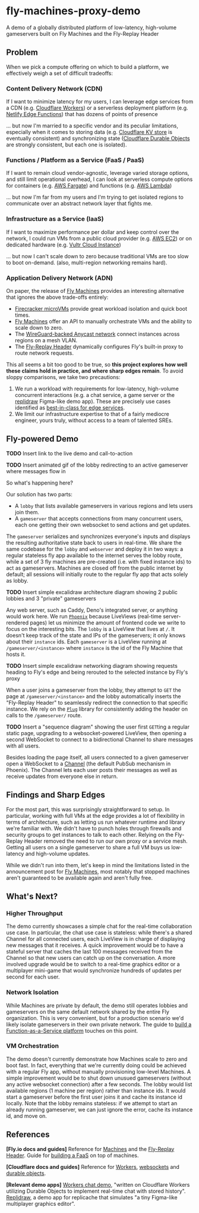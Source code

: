 # fly-machines-proxy-demo
A demo of a globally distributed platform of low-latency, high-volume gameservers built on Fly Machines and the Fly-Replay Header

## Problem

When we pick a compute offering on which to build a platform, we effectively weigh a set of difficult tradeoffs:

### Content Delivery Network (CDN)

If I want to minimize latency for my users, I can leverage edge services from a CDN (e.g. [Cloudflare Workers](https://developers.cloudflare.com/workers/)) or a serverless deployment platform (e.g. [Netlify Edge Functions](https://www.netlify.com/products/#netlify-edge-functions)) that has dozens of points of presence

... but now I'm married to a specific vendor and its peculiar limitations, especially when it comes to storing data (e.g. [Cloudflare KV store](https://developers.cloudflare.com/workers/learning/how-kv-works/) is eventually consistent) and synchronizing state ([Cloudflare Durable Objects](https://developers.cloudflare.com/workers/learning/using-durable-objects/) are strongly consistent, but each one is isolated).

### Functions / Platform as a Service (FaaS / PaaS)

If I want to remain cloud vendor-agnostic, leverage varied storage options, and still limit operational overhead, I can look at serverless compute options for containers (e.g. [AWS Fargate](https://aws.amazon.com/fargate/)) and functions (e.g. [AWS Lambda](https://aws.amazon.com/lambda/))

... but now I'm far from my users and I'm trying to get isolated regions to communicate over an abstract network layer that fights me.

### Infrastructure as a Service (IaaS)

If I want to maximize performance per dollar and keep control over the network, I could run VMs from a public cloud provider (e.g. [AWS EC2](https://aws.amazon.com/ec2/)) or on dedicated hardware (e.g. [Vultr Cloud Instance](https://www.vultr.com/products/optimized-cloud-compute/))

... but now I can't scale down to zero because traditional VMs are too slow to boot on-demand. (also, multi-region networking remains hard).

### Application Delivery Network (ADN)

On paper, the release of [Fly Machines](https://fly.io/blog/fly-machines/) provides an interesting alternative that ignores the above trade-offs entirely:

* [Firecracker microVMs](https://fly.io/blog/sandboxing-and-workload-isolation/) provide great workload isolation and quick boot times.
* [Fly Machines](https://fly.io/docs/reference/machines/) offer an API to manually orchestrate VMs and the ability to scale down to zero.
* The [WireGuard-backed Anycast network](https://fly.io/blog/ipv6-wireguard-peering/) connect instances across regions on a mesh VLAN.
* The [Fly-Replay Header](https://fly.io/docs/reference/fly-replay/) dynamically configures Fly's built-in proxy to route network requests.

This all seems a bit too good to be true, so **this project explores how well these claims hold in practice, and where sharp edges remain**. To avoid sloppy comparisons, we take two precautions: 

1. We run a workload with requirements for low-latency, high-volume concurrent interactions (e.g. a chat service, a game server or the [replidraw](https://github.com/rocicorp/replidraw) Figma-like demo app). These are precisely use cases identified as [best-in-class for edge services](https://blog.cloudflare.com/introducing-workers-durable-objects/).
2. We limit our infrastructure expertise to that of a fairly mediocre engineer, yours truly, without access to a team of talented SREs.

## Fly-powered Demo

**TODO** Insert link to the live demo and call-to-action

**TODO** Insert animated gif of the lobby redirecting to an active gameserver where messages flow in

So what's happening here?

Our solution has two parts: 

* A `lobby` that lists available gameservers in various regions and lets users join them. 
* A `gameserver` that accepts connections from many concurrent users, each one getting their own websocket to send actions and get updates. 

The `gameserver` serializes and synchronizes everyone's inputs and displays the resulting authoritative state back to users in real-time. We share the same codebase for the `lobby` and `webserver` and deploy it in two ways: a regular stateless fly app available to the internet serves the lobby route, while a set of 3 fly machines are pre-created (i.e. with fixed instance ids) to act as gameservers. Machines are closed off from the public internet by default; all sessions will initially route to the regular fly app that acts solely as lobby.

**TODO** Insert simple excalidraw architecture diagram showing 2 public lobbies and 3 "private" gameservers

Any web server, such as Caddy, Deno's integrated server, or anything would work here. We run [`Phoenix`](https://github.com/phoenixframework/phoenix) because LiveViews (real-time server-rendered pages) let us minimize the amount of frontend code we write to focus on the interesting bits. The `lobby` is a LiveView that lives at `/`. It doesn't keep track of the state and IPs of the gameservers; it only knows about their `instance` ids. Each `gameserver` is a LiveView running at `/gameserver/<instance>` where `instance` is the id of the Fly Machine that hosts it.

**TODO** Insert simple excalidraw networking diagram showing requests heading to Fly's edge and being rerouted to the selected instance by Fly's proxy

When a user joins a gameserver from the lobby, they attempt to `GET` the page at `/gameserver/<instance>` and the lobby automatically inserts the "Fly-Replay Header" to seamlessly redirect the connection to that specific instance. We rely on the [`Plug`](https://github.com/elixir-plug/plug) library for consistently adding the header on calls to the `/gameserver/` route.

**TODO** Insert a "sequence diagram" showing the user first `GET`ting a regular static page, upgrading to a websocket-powered LiveView, then opening a second WebSocket to connect to a bidirectional Channel to share messages with all users.

Besides loading the page itself, all users connected to a given gameserver open a WebSocket to a [Channel](https://hexdocs.pm/phoenix/channels.html) (the default PubSub mechanism in Phoenix). The Channel lets each user posts their messages as well as receive updates from everyone else in return.

## Findings and Sharp Edges

For the most part, this was surprisingly straightforward to setup. In particular, working with full VMs at the edge provides a lot of flexibility in terms of architecture, such as letting us run whatever runtime and library we're familiar with. We didn't have to punch holes through firewalls and security groups to get instances to talk to each other. Relying on the Fly-Replay Header removed the need to run our own proxy or a service mesh. Getting all users on a single gameserver to share a full VM buys us low-latency and high-volume updates.

While we didn't run into them, let's keep in mind the limitations listed in the announcement post for [Fly Machines](https://fly.io/blog/fly-machines/#how-fly-machines-will-frustrate-you-the-emotional-cost-of-simplicity), most notably that stopped machines aren't guaranteed to be available again and aren't fully free.

## What's Next?

### Higher Throughput

The demo currently showcases a simple chat for the real-time collaboration use case. In particular, the chat use case is stateless: while there's a shared Channel for all connected users, each LiveView is in charge of displaying new messages that it receives. A quick improvement would be to have a stateful server that caches the last 100 messages received from the Channel so that new users can catch up on the conversation. A more involved upgrade would be to switch to a real-time graphics editor or a multiplayer mini-game that would synchronize hundreds of updates per second for each user.

### Network Isolation

While Machines are private by default, the demo still operates lobbies and gameservers on the same default network shared by the entire Fly organization. This is very convenient, but for a production scenario we'd likely isolate gameservers in their own private network. The guide to [build a Function-as-a-Service platform](https://fly.io/docs/app-guides/functions-with-machines/) touches on this point.

### VM Orchestration

The demo doesn't currently demonstrate how Machines scale to zero and boot fast. In fact, everything that we're currently doing could be achieved with a regular Fly app, without manually provisioning low-level Machines. A simple improvement would be to shut down unusued gameservers (without any active websocket connection) after a few seconds. The lobby would list available regions (1 machine per region) rather than instance ids. It would start a gameserver before the first user joins it and cache its instance id locally. Note that the lobby remains stateless: if we attempt to start an already running gameserver, we can just ignore the error, cache its instance id, and move on.

## References

**[Fly.io docs and guides]** Reference for [Machines](https://fly.io/docs/reference/machines/) and the [Fly-Replay Header](https://fly.io/docs/reference/fly-replay/). Guide for [building a FaaS](https://fly.io/docs/app-guides/functions-with-machines/) on top of machines.

**[Cloudflare docs and guides]** Reference for [Workers](https://developers.cloudflare.com/workers/), [websockets](https://developers.cloudflare.com/workers/learning/using-websockets/) and [durable objects](https://developers.cloudflare.com/workers/learning/using-durable-objects/).

**[Relevant demo apps]** [Workers chat demo](https://github.com/cloudflare/workers-chat-demo), "written on Cloudflare Workers utilizing Durable Objects to implement real-time chat with stored history". [Replidraw](https://github.com/rocicorp/replidraw), a demo app for replicache that simulates "a tiny Figma-like multiplayer graphics editor".